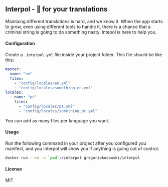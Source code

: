 ## Interpol - 🚓 for your translations

Maintaing different translations is hard, and we know it.
When the app starts to grow, even using different tools to handle it, there is a chance that a criminal string is going to do something nasty. Intepol is here to help you.

#### Configuration

Create a `.interpol.yml` file inside your project folder.
This file should be like this:

```yaml
master:
  name: "en"
  files:
    - "config/locales/en.yml"
    - "config/locales/something.en.yml"
locales:
  - name: "pt"
    files:
      - "config/locales/pt.yml"
      - "config/locales/something.pt.yml"
```

You can add as many files per language you want.

#### Usage

Run the following command in your project after you configured you manifest, and you interpol will show you if anything is going out of control.

```bash
docker run --rm -v `pwd`:/interpol gregoriokusowski/interpol
```

#### License

MIT
